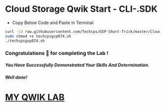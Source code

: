 
# Cloud Storage Qwik Start - CLI-.SDK

- Copy Below Code and Paste in Terminal

```bash
curl -LO raw.githubusercontent.com/Techcps/GSP-Short-Trick/master/Cloud%20Storage%3A%20Qwik%20Start%20-%20CLI-SDK/techcpsgsp074.sh
sudo chmod +x techcpsgsp074.sh
./techcpsgsp074.sh
```

### Congratulations 🎉 for completing the Lab !

##### *You Have Successfully Demonstrated Your Skills And Determination.*

#### *Well done!*

# [MY QWIK LAB](https://www.youtube.com/@MyQwiklab)